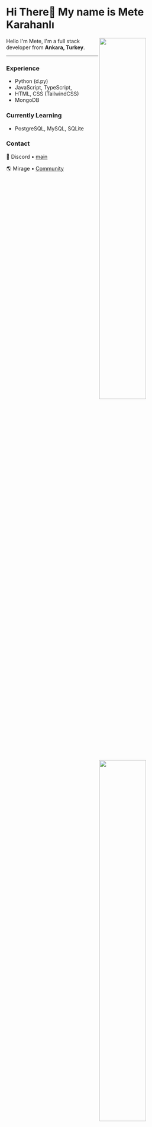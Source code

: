 Hi There👋 My name is Mete Karahanlı
===========================

<img width="50%" align="right" src="https://github-widgetbox.vercel.app/api/profile?username=fittirdim&data=followers,repositories,stars,commits&theme=darkmode">
<img width="50%" align="right" src="https://github-widgetbox.vercel.app/api/skills?languages=python,js,ts,html,css,php&theme=darkmode">

Hello I'm Mete, I'm a full stack developer from **Ankara, Turkey**.

---
<img width="50%" align="right" src="https://moe-counter.glitch.me/get/@:fittirdim?theme=rule34">

### Experience
- Python (d.py) 
- JavaScript, TypeScript,
- HTML, CSS (TailwindCSS)
- MongoDB

### Currently Learning
- PostgreSQL, MySQL, SQLite

### Contact

💬 Discord • [main](https://discord.com/users/464544780983074828)

🌎 Mirage • [Community](https://discord.gg/cemevi)
